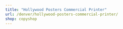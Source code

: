 ```yaml
---
title: "Hollywood Posters Commercial Printer"
url: /denver/hollywood-posters-commercial-printer/
shop: copyshop
---
```

